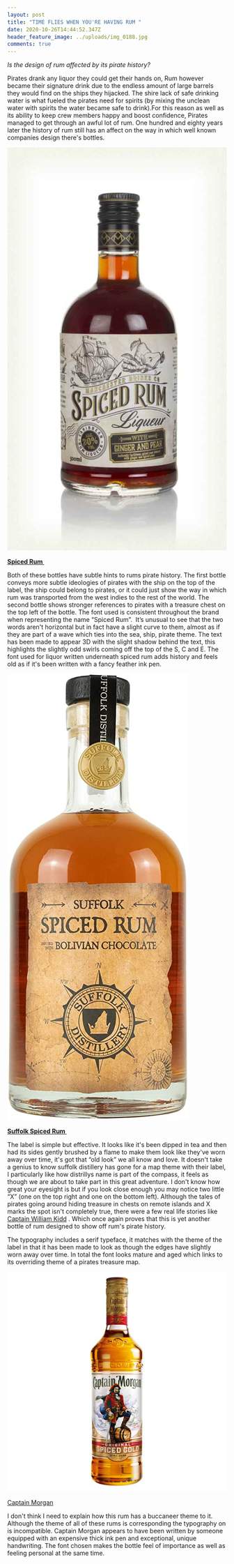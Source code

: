 ```yaml
---
layout: post
title: "TIME FLIES WHEN YOU'RE HAVING RUM "
date: 2020-10-26T14:44:52.347Z
header_feature_image: ../uploads/img_0188.jpg
comments: true
---
```

*Is the design of rum affected by its pirate history?* 

Pirates drank any liquor they could get their hands on, Rum however became their signature drink due to the endless amount of large barrels they would find on the ships they hijacked. The shire lack of safe drinking water is what fueled the pirates need for spirits (by mixing the unclean water with spirits the water became safe to drink).For this reason as well as its ability to keep crew members happy and boost confidence, Pirates managed to get through an awful lot of rum. One hundred and eighty years later the history of rum still has an affect on the way in which well known companies design there's bottles. 

![A bottle of Spiced Rum Liqueur, ginger and pear flavoured ](../uploads/manchester-drinks-co-spiced-rum-liqueur-ginger-and-pear.jpg "Spiced Rum Liqueur, with ginger and pear ")

**[Spiced Rum ](https://www.masterofmalt.com/liqueurs/manchester-drinks-co/manchester-drinks-co-roasted-pineapple-rum-liqueurs/)**

Both of these bottles have subtle hints to rums pirate history. The first bottle conveys more subtle ideologies of pirates with the ship on the top of the label, the ship could belong to pirates, or it could just show the way in which rum was transported from the west indies to the rest of the world. The second bottle shows stronger references to pirates with a treasure chest on the top left of the bottle. The font used is consistent throughout the brand when representing the name “Spiced Rum”.  It’s unusual to see that the two words aren't horizontal but in fact have a slight curve to them, almost as if they are part of a wave which ties into the sea, ship, pirate theme. The text has been made to appear 3D with the slight shadow behind the text, this highlights the slightly odd swirls coming off the top of the S, C and E. The font used for liquor written underneath spiced rum adds history and feels old as if it's been written with a fancy feather ink pen. 

![Bottle of Suffolk Rum](../uploads/710gdljhotl._ac_sx425_.jpg "Suffolk Spiced Rum, infused with Bolivian chocolate ")

**[Suffolk Spiced Rum ](https://www.suffolkdistillery.co.uk/product/spiced-rum/)**

[](https://www.suffolkdistillery.co.uk/product/spiced-rum/)The label is simple but effective. It looks like it's been dipped in tea and then had its sides gently brushed by a flame to make them look like they've worn away over time, it's got that “old look” we all know and love. It doesn't take a genius to know suffolk distillery has gone for a map theme with their label, I particularly like how distrillys name is part of the compass, it feels as though we are about to take part in this great adventure. I don't know how great your eyesight is but if you look close enough you may notice two little “X” (one on the top right and one on the bottom left). Although the tales of pirates going around hiding treasure in chests on remote islands and X marks the spot isn't completely true, there were a few real life stories like [Captain William Kidd](<https://www.history.com/news/did-pirates-really-bury-their-treasure>) . Which once again proves that this is yet another bottle of rum designed to show off rum's pirate history. 

The typography includes a serif typeface, it matches with the theme of the label in that it has been made to look as though the edges have slightly worn away over time. In total the font looks mature and aged which links to its overriding theme of a pirates treasure map. 



![Bottle of Captain Morgan](../uploads/640x640.jpg "Captain Morgan, Original")



[Captain Morgan](https://www.sainsburys.co.uk/gol-ui/product/rum/captain-morgans-spiced-gold-70cl) 

I don't think I need to explain how this rum has a buccaneer theme to it. Although the theme of all of these rums is corresponding the typography on is incompatible. Captain Morgan appears to have been written by someone equipped with an expensive thick ink pen and exceptional, unique handwriting. The font chosen makes the bottle feel of importance as well as feeling personal at the same time.